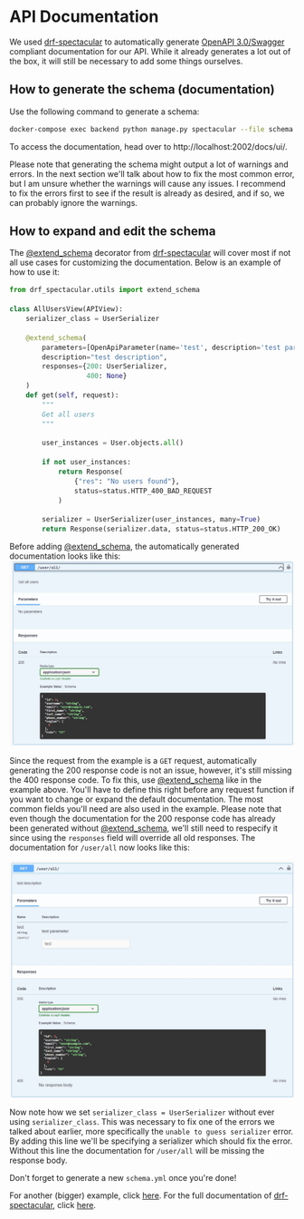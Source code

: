 # API Documentation

We used [drf-spectacular](https://github.com/tfranzel/drf-spectacular#customization-by-using-extend_schema) to automatically
generate [OpenAPI 3.0/Swagger](https://spec.openapis.org/oas/v3.0.3) compliant documentation for our API. While it already
generates a lot out of the box, it will still be necessary to add some things ourselves.

## How to generate the schema (documentation)
Use the following command to generate a schema:
```bash
docker-compose exec backend python manage.py spectacular --file schema.yml
```
To access the documentation, head over to http://localhost:2002/docs/ui/.

Please note that generating the schema might output a lot of warnings and errors. In the next section we'll talk about how to
fix the most common error, but I am unsure whether the warnings will cause any issues. I recommend to fix the errors first
to see if the result is already as desired, and if so, we can probably ignore the warnings.

## How to expand and edit the schema
The [@extend_schema](https://drf-spectacular.readthedocs.io/en/latest/drf_spectacular.html#drf_spectacular.utils.extend_schema)
decorator from [drf-spectacular](https://github.com/tfranzel/drf-spectacular#customization-by-using-extend_schema) will cover most if not all use cases for customizing the documentation. Below is an example
of how to use it:

```python
from drf_spectacular.utils import extend_schema

class AllUsersView(APIView):
    serializer_class = UserSerializer

    @extend_schema(
        parameters=[OpenApiParameter(name='test', description='test parameter', required=False, type=str)],
        description="test description",
        responses={200: UserSerializer,
                   400: None}
    )
    def get(self, request):
        """
        Get all users
        """

        user_instances = User.objects.all()

        if not user_instances:
            return Response(
                {"res": "No users found"},
                status=status.HTTP_400_BAD_REQUEST
            )

        serializer = UserSerializer(user_instances, many=True)
        return Response(serializer.data, status=status.HTTP_200_OK)
```

Before adding [@extend_schema](https://drf-spectacular.readthedocs.io/en/latest/drf_spectacular.html#drf_spectacular.utils.extend_schema),
the automatically generated documentation looks like this:
![user_before_extend](./img/user_before_extend.jpg)

Since the request from the example is a `GET` request, automatically generating the 200 response code is not an issue,
however, it's still missing the 400 response code. To fix this, use [@extend_schema](https://drf-spectacular.readthedocs.io/en/latest/drf_spectacular.html#drf_spectacular.utils.extend_schema)
like in the example above. You'll have to define this right before any request function if you want to change or expand the
default documentation. The most common fields you'll need are also used in the example. Please note that even though the documentation
for the 200 response code has already been generated without [@extend_schema](https://drf-spectacular.readthedocs.io/en/latest/drf_spectacular.html#drf_spectacular.utils.extend_schema),
we'll still need to respecify it since using the `responses` field will override all old responses. The documentation for `/user/all` now looks like this:

![user_after_extend](./img/user_after_extend.jpg)

Now note how we set `serializer_class = UserSerializer` without ever using `serializer_class`. This was necessary to fix
one of the errors we talked about earlier, more specifically the `unable to guess serializer` error. By adding this line
we'll be specifying a serializer which should fix the error. Without this line the documentation for `/user/all` will be missing
the response body.

Don't forget to generate a new `schema.yml` once you're done!

For another (bigger) example, click [here](https://github.com/tfranzel/drf-spectacular#usage). For the full documentation of
[drf-spectacular](https://github.com/tfranzel/drf-spectacular#customization-by-using-extend_schema), click
[here](https://drf-spectacular.readthedocs.io/en/latest/).
